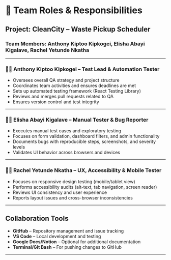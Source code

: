 # 👥 Team Roles & Responsibilities

## Project: CleanCity – Waste Pickup Scheduler  
### Team Members: Anthony Kiptoo Kipkogei, Elisha Abayi Kigalave, Rachel Yetunde Nkatha

---

### 🧑‍💼 Anthony Kiptoo Kipkogei – **Test Lead & Automation Tester**
- Oversees overall QA strategy and project structure
- Coordinates team activities and ensures deadlines are met
- Sets up automated testing framework (React Testing Library)
- Reviews and merges pull requests related to QA
- Ensures version control and test integrity

---

### 👨‍🔬 Elisha Abayi Kigalave – **Manual Tester & Bug Reporter**
- Executes manual test cases and exploratory testing
- Focuses on form validation, dashboard filters, and admin functionality
- Documents bugs with reproducible steps, screenshots, and severity levels
- Validates UI behavior across browsers and devices

---

### 👩‍💻 Rachel Yetunde Nkatha – **UX, Accessibility & Mobile Tester**
- Focuses on responsive design testing (mobile/tablet view)
- Performs accessibility audits (alt-text, tab navigation, screen reader)
- Reviews UI consistency and user experience
- Reports layout issues and cross-browser inconsistencies

---

## Collaboration Tools
- **GitHub** – Repository management and issue tracking
- **VS Code** – Local development and testing
- **Google Docs/Notion** – Optional for additional documentation
- **Terminal/Git Bash** – For pushing changes to GitHub

---


